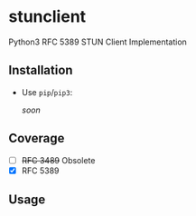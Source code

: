 # stunclient
Python3 RFC 5389 STUN Client Implementation

## Installation
* Use `pip`/`pip3`:

   _soon_

## Coverage

* [ ] ~~RFC 3489~~ Obsolete
* [x] RFC 5389

## Usage
